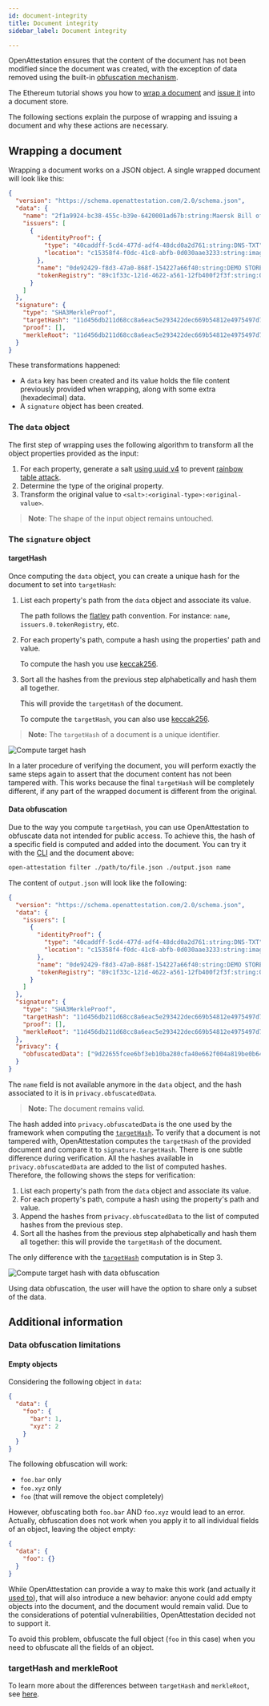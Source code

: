 ```yaml
---
id: document-integrity
title: Document integrity
sidebar_label: Document integrity

---
```


OpenAttestation ensures that the content of the document has not been modified since the document was created, with the exception of data removed using the built-in [obfuscation mechanism](/docs/lib-section/remote-files/open-attestation#obfuscating-data).

The Ethereum tutorial shows you how to [wrap a document](/docs/ethereum-section/wrap-document-eth) and [issue it](/docs/ethereum-section/issue-document) into a document store. 

The following sections explain the purpose of wrapping and issuing a document and why these actions are necessary.

## Wrapping a document

Wrapping a document works on a JSON object. A single wrapped document will look like this:

```json
{
  "version": "https://schema.openattestation.com/2.0/schema.json",
  "data": {
    "name": "2f1a9924-bc38-455c-b39e-6420001ad67b:string:Maersk Bill of Lading",
    "issuers": [
      {
        "identityProof": {
          "type": "40caddff-5cd4-477d-adf4-48dcd0a2d761:string:DNS-TXT",
          "location": "c15358f4-f0dc-41c8-abfb-0d030aae3233:string:imaginative-amber-ferret.sandbox.openattestation.com"
        },
        "name": "0de92429-f8d3-47a0-868f-154227a66f40:string:DEMO STORE",
        "tokenRegistry": "89c1f33c-121d-4622-a561-12fb400f2f3f:string:0x8194648f40ED07F841fA357Bf52CBE8D6d7ce48D"
      }
    ]
  },
  "signature": {
    "type": "SHA3MerkleProof",
    "targetHash": "11d456db211d68cc8a6eac5e293422dec669b54812e4975497d7099467335987",
    "proof": [],
    "merkleRoot": "11d456db211d68cc8a6eac5e293422dec669b54812e4975497d7099467335987"
  }
}
```

These transformations happened:

- A `data` key has been created and its value holds the file content previously provided when wrapping, along with some extra (hexadecimal) data.
- A `signature` object has been created.

### The `data` object

The first step of wrapping uses the following algorithm to transform all the object properties provided as the input:

1. For each property, generate a salt [using uuid v4](https://www.npmjs.com/package/uuid) to prevent [rainbow table attack](https://en.wikipedia.org/wiki/Rainbow_table).
1. Determine the type of the original property.
1. Transform the original value to `<salt>:<original-type>:<original-value>`.

>**Note**: The shape of the input object remains untouched.

### The `signature` object

#### targetHash

Once computing the `data` object, you can create a unique hash for the document to set into `targetHash`:

1. List each property's path from the `data` object and associate its value. 

    The path follows the [flatley](https://github.com/antony/flatley) path convention. For instance: `name`, `issuers.0.tokenRegistry`, etc.

1. For each property's path, compute a hash using the properties' path and value. 

    To compute the hash you use [keccak256](https://en.wikipedia.org/wiki/SHA-3).

1. Sort all the hashes from the previous step alphabetically and hash them all together.        
    
    This will provide the `targetHash` of the document. 
    
    To compute the `targetHash`, you can also use [keccak256](https://en.wikipedia.org/wiki/SHA-3).

>**Note:** The `targetHash` of a document is a unique identifier.

![Compute target hash](/docs/verify-section/document-integrity/target-hash.png)

In a later procedure of verifying the document, you will perform exactly the same steps again to assert that the document content has not been tampered with. This works because the final `targetHash` will be completely different, if any part of the wrapped document is different from the original.

#### Data obfuscation

Due to the way you compute `targetHash`, you can use OpenAttestation to obfuscate data not intended for public access. To achieve this, the hash of a specific field is computed and added into the document. You can try it with the [CLI](/docs/lib-section/remote-files/open-attestation-cli) and the document above:

```bash
open-attestation filter ./path/to/file.json ./output.json name
```

The content of `output.json` will look like the following:

```json
{
  "version": "https://schema.openattestation.com/2.0/schema.json",
  "data": {
    "issuers": [
      {
        "identityProof": {
          "type": "40caddff-5cd4-477d-adf4-48dcd0a2d761:string:DNS-TXT",
          "location": "c15358f4-f0dc-41c8-abfb-0d030aae3233:string:imaginative-amber-ferret.sandbox.openattestation.com"
        },
        "name": "0de92429-f8d3-47a0-868f-154227a66f40:string:DEMO STORE",
        "tokenRegistry": "89c1f33c-121d-4622-a561-12fb400f2f3f:string:0x8194648f40ED07F841fA357Bf52CBE8D6d7ce48D"
      }
    ]
  },
  "signature": {
    "type": "SHA3MerkleProof",
    "targetHash": "11d456db211d68cc8a6eac5e293422dec669b54812e4975497d7099467335987",
    "proof": [],
    "merkleRoot": "11d456db211d68cc8a6eac5e293422dec669b54812e4975497d7099467335987"
  },
  "privacy": {
    "obfuscatedData": ["9d22655fcee6bf3eb10ba280cfa40e662f004a819be0b64e2fe9d0cebba6788f"]
  }
}
```

The `name` field is not available anymore in the `data` object, and the hash associated to it is in `privacy.obfuscatedData`.

>**Note:** The document remains valid.

The hash added into `privacy.obfuscatedData` is the one used by the framework when computing the [`targetHash`](#targethash). To verify that a document is not tampered with, OpenAttestation computes the `targetHash` of the provided document and compare it to `signature.targetHash`. There is one subtle difference during verification. All the hashes available in `privacy.obfuscatedData` are added to the list of computed hashes. Therefore, the following shows the steps for verification:

1. List each property's path from the `data` object and associate its value.
1. For each property's path, compute a hash using the property's path and value.
1. Append the hashes from `privacy.obfuscatedData` to the list of computed hashes from the previous step.
1. Sort all the hashes from the previous step alphabetically and hash them all together: this will provide the `targetHash` of the document.

The only difference with the [`targetHash`](#targethash) computation is in Step 3.

![Compute target hash with data obfuscation](/docs/verify-section/document-integrity/target-hash-with-data-obfuscation.png)

Using data obfuscation, the user will have the option to share only a subset of the data.

## Additional information

### Data obfuscation limitations

#### Empty objects

Considering the following object in `data`:

```json
{
  "data": {
    "foo": {
      "bar": 1,
      "xyz": 2
    }
  }
}
```

The following obfuscation will work:

- `foo.bar` only
- `foo.xyz` only
- `foo` (that will remove the object completely)

However, obfuscating both `foo.bar` AND `foo.xyz` would lead to an error. Actually, obfuscation does not work when you apply it to all individual fields of an object, leaving the object empty:

```json
{
  "data": {
    "foo": {}
  }
}
```

While OpenAttestation can provide a way to make this work (and actually it [used to](https://github.com/Open-Attestation/open-attestation/commit/a0c783ff399f0d8a3390dcf6173c4287a051082d)), that will also introduce a new behavior: anyone could add empty objects into the document, and the document would remain valid. Due to the considerations of potential vulnerabilities, OpenAttestation decided not to support it.

To avoid this problem, obfuscate the full object (`foo` in this case) when you need to obfuscate all the fields of an object.

### targetHash and merkleRoot

To learn more about the differences between `targetHash` and `merkleRoot`, see [here](/docs/verify-section/issuance-status#merkleroot).